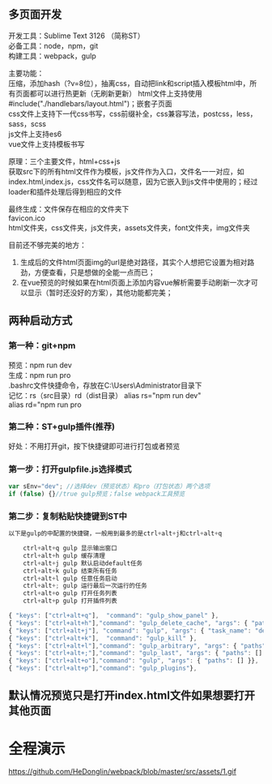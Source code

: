 ## 多页面开发
开发工具：Sublime Text 3126  （简称ST）  
必备工具：node，npm，git  
构建工具：webpack，gulp  

主要功能：  
压缩，添加hash（?v=8位），抽离css，自动把link和script插入模板html中，所有页面都可以进行热更新（无刷新更新）
html文件上支持使用#include("./handlebars/layout.html")；嵌套子页面  
css文件上支持下一代css书写，css前缀补全，css兼容写法，postcss，less，sass，scss  
js文件上支持es6  
vue文件上支持模板书写  

原理：三个主要文件，html+css+js  
获取src下的所有html文件作为模板，js文件作为入口，文件名一一对应，如index.html,index.js，css文件名可以随意，因为它嵌入到js文件中使用的；经过loader和插件处理后得到相应的文件  

最终生成：文件保存在相应的文件夹下  
favicon.ico  
html文件夹，css文件夹，js文件夹，assets文件夹，font文件夹，img文件夹  

目前还不够完美的地方：
1. 生成后的文件html页面img的url是绝对路径，其实个人想把它设置为相对路劲，方便查看，只是想做的全能一点而已；
2. 在vue预览的时候如果在html页面上添加内容vue解析需要手动刷新一次才可以显示（暂时还没好的方案），其他功能都完美；


## 两种启动方式

### 第一种：git+npm  
预览：npm run dev  
生成：npm run pro  
.bashrc文件快捷命令，存放在C:\Users\Administrator目录下  
记忆：rs（src目录）rd（dist目录）
alias rs="npm run dev"  
alias rd="npm run pro  

### 第二种：ST+gulp插件(推荐)
好处：不用打开git，按下快捷键即可进行打包或者预览  
### 第一步：打开gulpfile.js选择模式  
```js
var sEnv="dev"; //选择dev（预览状态）和pro（打包状态）两个选项
if (false) {}//true gulp预览；false webpack工具预览
```

### 第二步：复制粘贴快捷键到ST中
```js
以下是gulp的中配置的快捷键，一般用到最多的是ctrl+alt+j和ctrl+alt+q

    ctrl+alt+q gulp 显示输出窗口
    ctrl+alt+h gulp 缓存清理
    ctrl+alt+j gulp 默认启动default任务
    ctrl+alt+k gulp 结束所有任务
    ctrl+alt+l gulp 任意任务启动
    ctrl+alt+; gulp 运行最后一次运行的任务
    ctrl+alt+o gulp 打开任务列表
    ctrl+alt+p gulp 打开插件列表

{ "keys": ["ctrl+alt+q"],  "command": "gulp_show_panel" },
{ "keys": ["ctrl+alt+h"],"command": "gulp_delete_cache", "args": { "paths": [] }},
{ "keys": ["ctrl+alt+j"], "command": "gulp", "args": { "task_name": "default", "paths": [] } },
{ "keys": ["ctrl+alt+k"],  "command": "gulp_kill" },
{ "keys": ["ctrl+alt+l"],"command": "gulp_arbitrary", "args": { "paths": [] } },
{ "keys": ["ctrl+alt+;"],"command": "gulp_last", "args": { "paths": [] } },
{ "keys": ["ctrl+alt+o"],"command": "gulp", "args": { "paths": [] }},
{ "keys": ["ctrl+alt+p"],"command": "gulp_plugins"},


```

## 默认情况预览只是打开index.html文件如果想要打开其他页面

# 全程演示  
https://github.com/HeDonglin/webpack/blob/master/src/assets/1.gif
